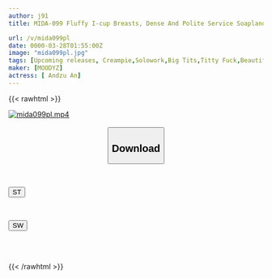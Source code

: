 ```yaml
---
author: j91
title: MIDA-099 Fluffy I-cup Breasts, Dense And Polite Service Soapland, Pie Ejaculation! Facial! Pie Wrapped Creampie! 7 Shots Course, Anzu Anzu

url: /v/mida099pl
date: 0000-03-28T01:55:00Z
image: "mida099pl.jpg"
tags: [Upcoming releases, Creampie,Solowork,Big Tits,Titty Fuck,Beautiful Girl,Soapland	]
maker: [MOODYZ]
actress: [ Andzu An]
---
```



{{< rawhtml >}}

<div class="video" data-videoid="pending_link.html">
    <a href="javascript:;">
        <img src="/v/mida099pl/mida099pl.jpg" width="WIDTH" height="HEIGHT" alt="mida099pl.mp4" loading="lazy">
    </a>
</div>

<script type="text/javascript" src="https://j91.asia/asset/on-demand-pend.js"></script>

<br>
  <link rel="stylesheet" href="https://j91.asia/asset/bs5.css">
  
  <center>
  <button class="btn btn-primary" type="button" data-bs-toggle="collapse" data-bs-target=".multi-collapse" aria-expanded="false" aria-controls="multiCollapseExample1 multiCollapseExample2"><h2>Download</h2></button></center>
</p>
<div class="row">
  <div class="col">
    <div class="collapse multi-collapse" id="multiCollapseExample1">
      <div class="card card-body">
	      	      <br>
<div class="buttons">  
<p><a href="https://j91.asia/pending_link.html" target="_blank"><button class="btn-hover color-3"><i class="fa fa-download"></i> ST</button></a></p></div>
    </div>
  </div>
</div>
  <div class="col">
    <div class="collapse multi-collapse" id="multiCollapseExample2">
      <div class="card card-body">
	      <br>
<div class="buttons">
<p><a href="https://j91.asia/pending_link.html" target="_blank"><button class="btn-hover color-2"><i class="fa fa-download"></i> SW</button></a></p></div>
<br><br>
      </div>
    </div>
  </div>
</div>

{{< /rawhtml >}}